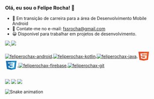 ### Olá, eu sou o Felipe Rocha! 👋

- 🔭 Em transição de carreira para a área de Desenvolvimento Mobile Android
- 🌱 Contate-me no e-mail: fssrocha@gmail.com
- 😀 Disponível para trabalhar em projetos de desenvolvimento.

 <div>
  <a href="https://github.com/feliperochax">
  <img height="180em" src="https://github-readme-stats.vercel.app/api?username=feliperochax&show_icons=true&theme=tokyonight&include_all_commits=true&count_private=true"/>
  <img height="180em" src="https://github-readme-stats.vercel.app/api/top-langs/?username=feliperochax&layout=compact&langs_count=16&theme=tokyonight"/>
</div>
  
  <div style="display: inline_block"><br>
  <img align="center" alt="feliperochax-android" height="30" width="40" src="https://cdn.jsdelivr.net/gh/devicons/devicon/icons/android/android-original.svg">
  <img align="center" alt="feliperochax-kotlin" height="30" width="40" src="https://cdn.jsdelivr.net/gh/devicons/devicon/icons/kotlin/kotlin-original.svg"">
  <img align="center" alt="feliperochax-java" height="30" width="40" src="https://cdn.jsdelivr.net/gh/devicons/devicon/icons/java/java-original.svg">
  <img align="center" alt="feliperochax-HTML" height="30" width="40" src="https://raw.githubusercontent.com/devicons/devicon/master/icons/html5/html5-original.svg">
  <img align="center" alt="feliperochax-CSS" height="30" width="40" src="https://raw.githubusercontent.com/devicons/devicon/master/icons/css3/css3-original.svg">
  <img align="center" alt="feliperochax-firebase" height="30" width="40" src="https://cdn.jsdelivr.net/gh/devicons/devicon/icons/firebase/firebase-plain.svg">
  <img align="center" alt="feliperochax-git" height="30" width="40" src="https://cdn.jsdelivr.net/gh/devicons/devicon/icons/git/git-original.svg">
</div>


  ##
 
<div> 
  <a href="https://instagram.com/feliperochax" target="_blank"><img src="https://img.shields.io/badge/-Instagram-%23E4405F?style=for-the-badge&logo=instagram&logoColor=white" target="_blank"></a>
  <a href = "mailto:dev.feliperocha@gmail.com"><img src="https://img.shields.io/badge/-Gmail-%23333?style=for-the-badge&logo=gmail&logoColor=white" target="_blank"></a>
  <a href="https://www.linkedin.com/in/feliperochadev/" target="_blank"><img src="https://img.shields.io/badge/-LinkedIn-%230077B5?style=for-the-badge&logo=linkedin&logoColor=white" target="_blank"></a>  
  </div>
  
   
  ![Snake animation](https://github.com/feliperochax/feliperochax/blob/output/github-contribution-grid-snake.svg)
